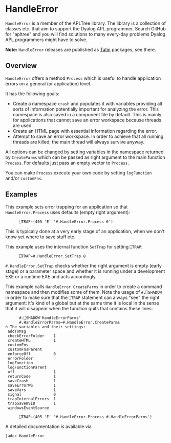 # HandleError


`HandleError` is a member of the APLTree library. The library is a collection of classes etc. that aim to support the Dyalog APL programmer. Search GitHub for "apltree" and you will find solutions to many every-day problems Dyalog APL programmers might have to solve.

**Note:** `HandleError` releases are published as [Tatin](https://tatin.dev "Link to the principal Tatin Registry") packages, see there.

## Overview 

`HandleError` offers a method `Process` which is useful to handle application errors on a general (or application) level.

It has the following goals:

 * Create a namespace `crash` and populates it with variables providing all sorts of information potentially important for analyzing the error. This namespace is also saved in a component file by default. This is mainly for applications that cannot save an error workspace because threads are used.
 * Create an HTML page with essential information regarding the error.
 * Attempt to save an error workspace. In order to achieve that all running threads are killed; the main thread will always survive anyway. 

All options can be changed by setting variables in the namespace returned by `CreateParms` which can be passed as right argument to the main function `Process`. For defaults just pass an empty vector to `Process`. 

You can make `Process` execute your own code by setting `logFunction` and/or `customFns`.

## Examples 

This example sets error trapping for an application so that `HandleError.Process` uses defaults (empty right argument): 
```
      ⎕TRAP←(405 'E' '#.HandleError.Process ⍬')
```

This is typically done at a very early stage of an application, when we don't know yet where to save stuff etc.

This example uses the internal function `SetTrap` for setting `⎕TRAP`:

```
      ⎕TRAP←#.HandleError.SetTrap ⍬
```

`#.HandleError.SetTrap` checks whether the right argument is empty (early stage) or a parameter space and whether it is running under a development EXE or a runtime EXE and acts accordingly.

This example calls `HandleError.CreateParms` in order to create a command namespace and then modifies some of them. Note the usage of `#.⎕SHADOW` in order to make sure that the `⎕TRAP` statement can always "see" the right argument: it's kind of a global but at the same time it is local in the sense that it will disappear when the function quits that contains these lines:

```
      #.⎕SHADOW'HandleErrorParms'
      #.HandleErrorParms←#.HandleError.CreateParms
⍝ The variables and their settings:
 addToMsg              
 checkErrorFolder    1 
 createHTML          1 
 customFns             
 customFnsParent       
 enforceOff          0 
 errorFolder           
 logFunction           
 logFunctionParent     
 off                 1 
 returnCode          1 
 saveCrash           1 
 saveErrorWS         1 
 saveVars            1 
 signal              0 
 trapInternalErrors  1 
 trapSaveWSID        1 
 windowsEventSource    

      ⎕TRAP←(405 'E' '#.HandleError.Process #.HandleErrorParms')
```

A detailed documentation is available via

```
]adoc HandleError
```
